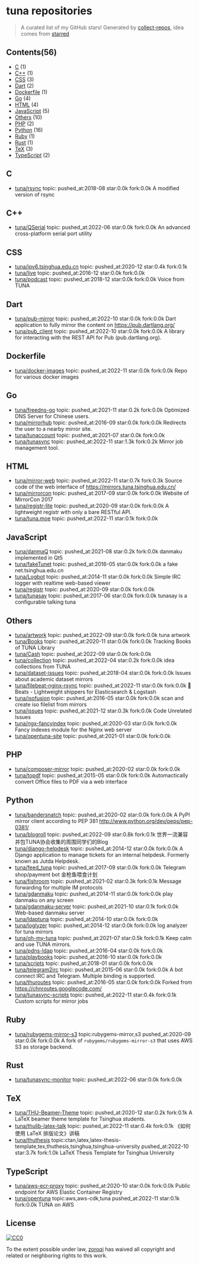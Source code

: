 # tuna repositories


> A curated list of my GitHub stars!  Generated by [collect-repos](https://github.com/zoroqi/collect-repos), idea comes from [starred](https://github.com/maguowei/starred)  


## Contents(56)

- [C](#c) (1)
- [C++](#c++) (1)
- [CSS](#css) (3)
- [Dart](#dart) (2)
- [Dockerfile](#dockerfile) (1)
- [Go](#go) (4)
- [HTML](#html) (4)
- [JavaScript](#javascript) (5)
- [Others](#others) (10)
- [PHP](#php) (2)
- [Python](#python) (16)
- [Ruby](#ruby) (1)
- [Rust](#rust) (1)
- [TeX](#tex) (3)
- [TypeScript](#typescript) (2)

## C

- [tuna/rsync](https://github.com/tuna/rsync) topic: pushed_at:2018-08 star:0.0k fork:0.0k A modified version of rsync

## C++

- [tuna/QSerial](https://github.com/tuna/QSerial) topic: pushed_at:2022-06 star:0.0k fork:0.0k An advanced cross-platform serial port utility

## CSS

- [tuna/ipv6.tsinghua.edu.cn](https://github.com/tuna/ipv6.tsinghua.edu.cn) topic: pushed_at:2020-12 star:0.4k fork:0.1k 
- [tuna/live](https://github.com/tuna/live) topic: pushed_at:2016-12 star:0.0k fork:0.0k 
- [tuna/podcast](https://github.com/tuna/podcast) topic: pushed_at:2018-12 star:0.0k fork:0.0k Voice from TUNA

## Dart

- [tuna/pub-mirror](https://github.com/tuna/pub-mirror) topic: pushed_at:2022-10 star:0.0k fork:0.0k Dart application to fully mirror the content on https://pub.dartlang.org/
- [tuna/pub_client](https://github.com/tuna/pub_client) topic: pushed_at:2022-10 star:0.0k fork:0.0k A library for interacting with the REST API for Pub (pub.dartlang.org).

## Dockerfile

- [tuna/docker-images](https://github.com/tuna/docker-images) topic: pushed_at:2022-11 star:0.0k fork:0.0k Repo for various docker images

## Go

- [tuna/freedns-go](https://github.com/tuna/freedns-go) topic: pushed_at:2021-11 star:0.2k fork:0.0k Optimized DNS Server for Chinese users.
- [tuna/mirrorhub](https://github.com/tuna/mirrorhub) topic: pushed_at:2016-09 star:0.0k fork:0.0k Redirects the user to a nearby mirror site.
- [tuna/tunaccount](https://github.com/tuna/tunaccount) topic: pushed_at:2021-07 star:0.0k fork:0.0k 
- [tuna/tunasync](https://github.com/tuna/tunasync) topic: pushed_at:2022-11 star:1.3k fork:0.2k Mirror job management tool. 

## HTML

- [tuna/mirror-web](https://github.com/tuna/mirror-web) topic: pushed_at:2022-11 star:0.7k fork:0.3k Source code of the web interface of https://mirrors.tuna.tsinghua.edu.cn/ 
- [tuna/mirrorcon](https://github.com/tuna/mirrorcon) topic: pushed_at:2017-09 star:0.0k fork:0.0k Website of MirrorCon 2017
- [tuna/registr-lite](https://github.com/tuna/registr-lite) topic: pushed_at:2020-09 star:0.0k fork:0.0k A lightweight registr with only a bare RESTful API.
- [tuna/tuna.moe](https://github.com/tuna/tuna.moe) topic: pushed_at:2022-11 star:0.1k fork:0.0k 

## JavaScript

- [tuna/danmaQ](https://github.com/tuna/danmaQ) topic: pushed_at:2021-08 star:0.2k fork:0.0k danmaku implemented in Qt5
- [tuna/fakeTunet](https://github.com/tuna/fakeTunet) topic: pushed_at:2016-05 star:0.0k fork:0.0k a fake net.tsinghua.edu.cn
- [tuna/Logbot](https://github.com/tuna/Logbot) topic: pushed_at:2014-11 star:0.0k fork:0.0k Simple IRC logger with realtime web-based viewer
- [tuna/registr](https://github.com/tuna/registr) topic: pushed_at:2020-09 star:0.0k fork:0.0k 
- [tuna/tunasay](https://github.com/tuna/tunasay) topic: pushed_at:2017-06 star:0.0k fork:0.0k tunasay is a configurable talking tuna

## Others

- [tuna/artwork](https://github.com/tuna/artwork) topic: pushed_at:2022-09 star:0.0k fork:0.0k tuna artwork
- [tuna/Books](https://github.com/tuna/Books) topic: pushed_at:2020-11 star:0.0k fork:0.0k Tracking Books of TUNA Library
- [tuna/Cash](https://github.com/tuna/Cash) topic: pushed_at:2022-09 star:0.0k fork:0.0k 
- [tuna/collection](https://github.com/tuna/collection) topic: pushed_at:2022-04 star:0.2k fork:0.0k idea collections from TUNA
- [tuna/dataset-issues](https://github.com/tuna/dataset-issues) topic: pushed_at:2018-04 star:0.0k fork:0.0k Issues about academic dataset mirrors
- [tuna/filebeat-nginx-rsync](https://github.com/tuna/filebeat-nginx-rsync) topic: pushed_at:2022-11 star:0.0k fork:0.0k :tropical_fish: Beats - Lightweight shippers for Elasticsearch & Logstash 
- [tuna/isofusion](https://github.com/tuna/isofusion) topic: pushed_at:2016-05 star:0.0k fork:0.0k scan and create iso filelist from mirrors
- [tuna/issues](https://github.com/tuna/issues) topic: pushed_at:2021-12 star:0.3k fork:0.0k Code Unrelated Issues 
- [tuna/ngx-fancyindex](https://github.com/tuna/ngx-fancyindex) topic: pushed_at:2020-03 star:0.0k fork:0.0k Fancy indexes module for the Nginx web server
- [tuna/opentuna-site](https://github.com/tuna/opentuna-site) topic: pushed_at:2021-01 star:0.0k fork:0.0k 

## PHP

- [tuna/composer-mirror](https://github.com/tuna/composer-mirror) topic: pushed_at:2020-02 star:0.0k fork:0.0k 
- [tuna/topdf](https://github.com/tuna/topdf) topic: pushed_at:2015-05 star:0.0k fork:0.0k Automactically convert Office files to PDF via a web interface

## Python

- [tuna/bandersnatch](https://github.com/tuna/bandersnatch) topic: pushed_at:2020-02 star:0.0k fork:0.0k A PyPI mirror client according to PEP 381 http://www.python.org/dev/peps/pep-0381/
- [tuna/blogroll](https://github.com/tuna/blogroll) topic: pushed_at:2022-09 star:0.8k fork:0.1k 世界一流兼容并包TUNA协会收集的周围同学们的Blog
- [tuna/django-helpdesk](https://github.com/tuna/django-helpdesk) topic: pushed_at:2014-12 star:0.0k fork:0.0k A Django application to manage tickets for an internal helpdesk. Formerly known as Jutda Helpdesk.
- [tuna/feed_tuna](https://github.com/tuna/feed_tuna) topic: pushed_at:2017-09 star:0.0k fork:0.0k Telegram shop/payment bot 金枪鱼喂食计划
- [tuna/fishroom](https://github.com/tuna/fishroom) topic: pushed_at:2021-02 star:0.3k fork:0.1k Message forwarding for multiple IM protocols
- [tuna/gdanmaku](https://github.com/tuna/gdanmaku) topic: pushed_at:2014-11 star:0.0k fork:0.0k play danmaku on any screen
- [tuna/gdanmaku-server](https://github.com/tuna/gdanmaku-server) topic: pushed_at:2021-10 star:0.1k fork:0.0k Web-based danmaku server
- [tuna/ldaptuna](https://github.com/tuna/ldaptuna) topic: pushed_at:2014-10 star:0.0k fork:0.0k 
- [tuna/loglyzer](https://github.com/tuna/loglyzer) topic: pushed_at:2014-12 star:0.0k fork:0.0k log analyzer for tuna mirrors
- [tuna/oh-my-tuna](https://github.com/tuna/oh-my-tuna) topic: pushed_at:2021-07 star:0.5k fork:0.1k Keep calm and use TUNA mirrors.
- [tuna/pdns-ldap](https://github.com/tuna/pdns-ldap) topic: pushed_at:2016-04 star:0.0k fork:0.0k 
- [tuna/playbooks](https://github.com/tuna/playbooks) topic: pushed_at:2016-10 star:0.0k fork:0.0k 
- [tuna/scripts](https://github.com/tuna/scripts) topic: pushed_at:2018-01 star:0.0k fork:0.0k 
- [tuna/telegram2irc](https://github.com/tuna/telegram2irc) topic: pushed_at:2015-06 star:0.0k fork:0.0k A bot connect IRC and Telegram. Multiple binding is supported.
- [tuna/thuroutes](https://github.com/tuna/thuroutes) topic: pushed_at:2016-05 star:0.0k fork:0.0k Forked from https://chnroutes.googlecode.com/
- [tuna/tunasync-scripts](https://github.com/tuna/tunasync-scripts) topic: pushed_at:2022-11 star:0.4k fork:0.1k Custom scripts for mirror jobs

## Ruby

- [tuna/rubygems-mirror-s3](https://github.com/tuna/rubygems-mirror-s3) topic:rubygems-mirror,s3 pushed_at:2020-09 star:0.0k fork:0.0k A fork of `rubygems/rubygems-mirror-s3` that uses AWS S3 as storage backend.

## Rust

- [tuna/tunasync-monitor](https://github.com/tuna/tunasync-monitor) topic: pushed_at:2022-06 star:0.0k fork:0.0k 

## TeX

- [tuna/THU-Beamer-Theme](https://github.com/tuna/THU-Beamer-Theme) topic: pushed_at:2020-12 star:0.2k fork:0.1k A LaTeX beamer theme template for Tsinghua students.
- [tuna/thulib-latex-talk](https://github.com/tuna/thulib-latex-talk) topic: pushed_at:2022-11 star:0.4k fork:0.1k 《如何使用 LaTeX 排版论文》讲稿
- [tuna/thuthesis](https://github.com/tuna/thuthesis) topic:ctan,latex,latex-thesis-template,tex,thuthesis,tsinghua,tsinghua-university pushed_at:2022-10 star:3.7k fork:1.0k LaTeX Thesis Template for Tsinghua University

## TypeScript

- [tuna/aws-ecr-proxy](https://github.com/tuna/aws-ecr-proxy) topic: pushed_at:2020-10 star:0.0k fork:0.0k Public endpoint for AWS Elastic Container Registry
- [tuna/opentuna](https://github.com/tuna/opentuna) topic:aws,aws-cdk,tuna pushed_at:2022-11 star:0.1k fork:0.0k TUNA on AWS


## License

[![CC0](http://mirrors.creativecommons.org/presskit/buttons/88x31/svg/cc-zero.svg)](https://creativecommons.org/publicdomain/zero/1.0/)

To the extent possible under law, [zoroqi](https://github.com/zoroqi) has waived all copyright and related or neighboring rights to this work.
